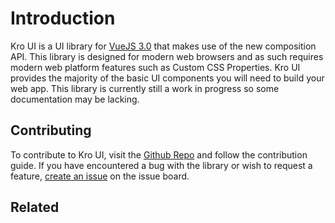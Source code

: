 # Introduction
Kro UI is a UI library for [VueJS 3.0](https://github.com/vuejs/vue-next) that makes use of the new composition API. This library
is designed for modern web browsers and as such requires modern web platform features such as Custom CSS Properties. Kro UI provides the majority
of the basic UI components you will need to build your web app. This library is currently still a work in progress so some documentation
may be lacking.

## Contributing
To contribute to Kro UI, visit the [Github Repo](https://github.com/black-kro/kro-ui) and follow the contribution guide. If you have 
encountered a bug with the library or wish to request a feature, [create an issue](https://github.com/Black-Kro/kro-ui/issues/new) on the
issue board. 

## Related
<press-article-link title="Installation" to="/installation" subtitle="Getting Started with Kro UI"></press-article-link>